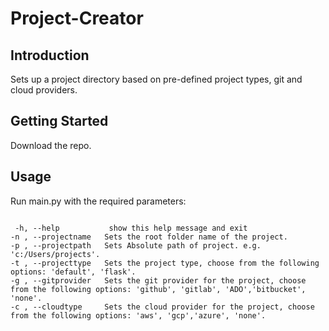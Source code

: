 # Project-Creator

## Introduction

Sets up a project directory based on pre-defined project types, git and cloud providers.

## Getting Started

Download the repo.

## Usage

Run main.py with the required parameters:

```

 -h, --help           show this help message and exit
-n , --projectname   Sets the root folder name of the project.
-p , --projectpath   Sets Absolute path of project. e.g. 'c:/Users/projects'.
-t , --projecttype   Sets the project type, choose from the following options: 'default', 'flask'.
-g , --gitprovider   Sets the git provider for the project, choose from the following options: 'github', 'gitlab', 'ADO','bitbucket', 'none'.
-c , --cloudtype     Sets the cloud provider for the project, choose from the following options: 'aws', 'gcp','azure', 'none'.
```
